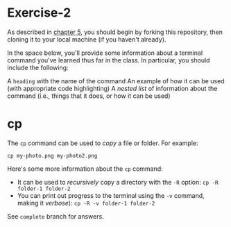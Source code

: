 # Exercise-2

As described in [chapter 5](https://info201-s17.github.io/book/introduction-to-git-and-github.html), you should begin by forking this repository, then cloning it to your local machine (if you haven't already).

In the space below, you'll provide some information about a terminal command you've learned thus far in the class. In particular, you should include the following:

A `heading` with the name of the command
An example of how it can be used (with appropriate code highlighting)
A _nested list_ of information about the command (i.e., things that it does, or how it can be used)

# cp
The `cp` command can be used to _copy_ a file or folder. For example:

```
cp my-photo.png my-photo2.png
```

Here's some more information about the `cp` command:

- It can be used to _recursively_ copy a directory with the `-R` option: `cp -R folder-1 folder-2`
- You can print out progress to the terminal using the `-v` command, making it _verbose_): `cp -R -v folder-1 folder-2`

See `complete` branch for answers.
